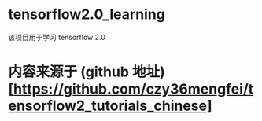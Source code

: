 # tensorflow2.0_learning

该项目用于学习 tensorflow 2.0

# 内容来源于 (github 地址)[https://github.com/czy36mengfei/tensorflow2_tutorials_chinese]

